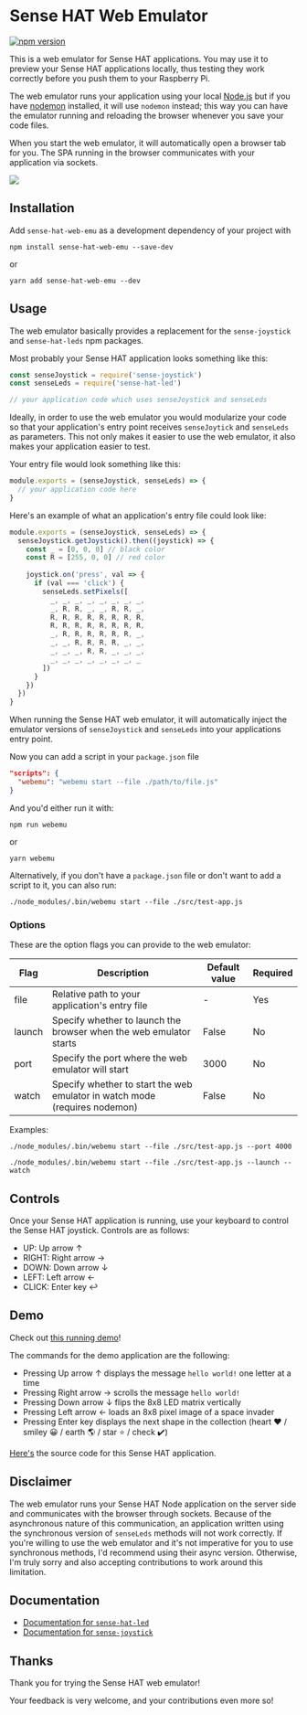 # Sense HAT Web Emulator

[![npm version](https://badge.fury.io/js/sense-hat-web-emu.svg)](https://badge.fury.io/js/sense-hat-web-emu)

This is a web emulator for Sense HAT applications. You may use it to preview your Sense HAT applications locally, thus testing they work correctly before you push them to your Raspberry Pi.

The web emulator runs your application using your local [Node.js](https://nodejs.org) but if you have [nodemon](https://www.npmjs.com/package/nodemon) installed, it will use `nodemon` instead; this way you can have the emulator running and reloading the browser whenever you save your code files.

When you start the web emulator, it will automatically open a browser tab for you. The SPA running in the browser communicates with your application via sockets.

![](https://user-images.githubusercontent.com/4695856/48980160-c2aad800-f0c5-11e8-9e37-a3d3f8f3ed1c.png)

## Installation

Add `sense-hat-web-emu` as a development dependency of your project with

```
npm install sense-hat-web-emu --save-dev
```

or

```
yarn add sense-hat-web-emu --dev
```

## Usage

The web emulator basically provides a replacement for the `sense-joystick` and `sense-hat-leds` npm packages. 

Most probably your Sense HAT application looks something like this:

```javascript
const senseJoystick = require('sense-joystick')
const senseLeds = require('sense-hat-led')

// your application code which uses senseJoystick and senseLeds
```

Ideally, in order to use the web emulator you would modularize your code so that your application's entry point receives `senseJoytick` and `senseLeds` as parameters. This not only makes it easier to use the web emulator, it also makes your application easier to test.

Your entry file would look something like this:

```javascript
module.exports = (senseJoystick, senseLeds) => {
  // your application code here
}
```

Here's an example of what an application's entry file could look like:

```javascript
module.exports = (senseJoystick, senseLeds) => {
  senseJoystick.getJoystick().then((joystick) => {
    const _ = [0, 0, 0] // black color
    const R = [255, 0, 0] // red color
    
    joystick.on('press', val => {
      if (val === 'click') {
        senseLeds.setPixels([
          _, _, _, _, _, _, _, _,
          _, R, R, _, _, R, R, _,
          R, R, R, R, R, R, R, R,
          R, R, R, R, R, R, R, R,
          _, R, R, R, R, R, R, _,
          _, _, R, R, R, R, _, _,
          _, _, _, R, R, _, _, _,
          _, _, _, _, _, _, _, _
        ])
      }      
    })
  })
}
```

When running the Sense HAT web emulator, it will automatically inject the emulator versions of `senseJoystick` and `senseLeds` into your applications entry point.

Now you can add a script in your `package.json` file

```json
"scripts": {
  "webemu": "webemu start --file ./path/to/file.js"
}
```

And you'd either run it with:
```
npm run webemu
```

or 

```
yarn webemu
```

Alternatively, if you don't have a `package.json` file or don't want to add a script to it, you can also run:

```
./node_modules/.bin/webemu start --file ./src/test-app.js
```

### Options

These are the option flags you can provide to the web emulator:

| Flag   | Description                                                                | Default value | Required |
|--------|----------------------------------------------------------------------------|---------------|----------|
| file   | Relative path to your application's entry file                             | -             | Yes      |
| launch | Specify whether to launch the browser when the web emulator starts         | False         | No       |
| port   | Specify the port where the web emulator will start                         | 3000          | No       |
| watch  | Specify whether to start the web emulator in watch mode (requires nodemon) | False         | No       |

Examples:
```
./node_modules/.bin/webemu start --file ./src/test-app.js --port 4000

./node_modules/.bin/webemu start --file ./src/test-app.js --launch --watch
```

## Controls

Once your Sense HAT application is running, use your keyboard to control the Sense HAT joystick. Controls are as follows:
- UP: Up arrow ↑
- RIGHT: Right arrow →
- DOWN: Down arrow ↓
- LEFT: Left arrow ←
- CLICK: Enter key ↩

## Demo

Check out [this running demo](https://sensehatwebemu.pchiwan.pw/)!

The commands for the demo application are the following:
- Pressing Up arrow ↑ displays the message `hello world!` one letter at a time
- Pressing Right arrow → scrolls the message `hello world!`
- Pressing Down arrow ↓ flips the 8x8 LED matrix vertically
- Pressing Left arrow ← loads an 8x8 pixel image of a space invader
- Pressing Enter key displays the next shape in the collection (heart️ ❤️ / smiley 😀 / earth 🌎 / star ⭐️ / check ✔️)

[Here's](https://gitlab.com/pchiwan/sense-hat-web-emu-demo/raw/master/src/testApp.js) the source code for this Sense HAT application.

## Disclaimer

The web emulator runs your Sense HAT Node application on the server side and communicates with the browser through sockets. Because of the asynchronous nature of this communication, an application written using the synchronous version of `senseLeds` methods will not work correctly. If you're willing to use the web emulator and it's not imperative for you to use synchronous methods, I'd recommend using their async version. Otherwise, I'm truly sorry and also accepting contributions to work around this limitation.

## Documentation

- [Documentation for `sense-hat-led`](https://github.com/balena-io-playground/node-sense-hat)
- [Documentation for `sense-joystick`](https://github.com/balena-io-playground/sense-joystick)

## Thanks

Thank you for trying the Sense HAT web emulator!

Your feedback is very welcome, and your contributions even more so!
